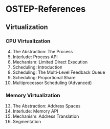 # OSTEP-References

## Virtualization

### CPU Virtualization
4. The Abstraction: The Process  
5. Interlude: Process API
6. Mechanism: Limited Direct Execution
7. Scheduling: Introduction
8. Scheduling: The Multi-Level Feedback Queue
9. Scheduling: Proportional Share
10. Multiprocessor Scheduling (Advanced)  

### Memory Virtualization

13. The Abstraction: Address Spaces
14. Interlude: Memory API
15. Mechanism: Address Translation
16. Segmentation
